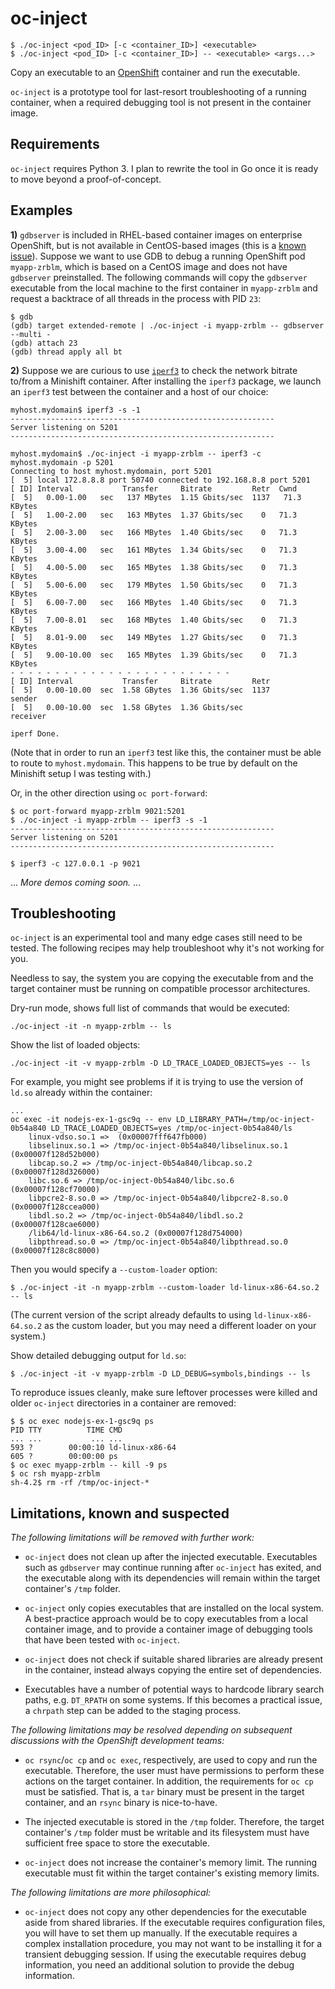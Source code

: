 # oc-inject

    $ ./oc-inject <pod_ID> [-c <container_ID>] <executable>
    $ ./oc-inject <pod_ID> [-c <container_ID>] -- <executable> <args...>

Copy an executable to an [OpenShift](https://www.openshift.com/) container and run the executable.

`oc-inject` is a prototype tool for last-resort troubleshooting of a
running container, when a required debugging tool is not present in
the container image.

## Requirements

`oc-inject` requires Python 3. I plan to rewrite the tool in Go once
it is ready to move beyond a proof-of-concept.

## Examples

**1)** `gdbserver` is included in RHEL-based container images on enterprise
OpenShift, but is not available in CentOS-based images (this is a
[known
issue](https://github.com/CentOS/sig-cloud-instance-build/issues/140)).
Suppose we want to use GDB to debug a running OpenShift pod
`myapp-zrblm`, which is based on a CentOS image and does not have
`gdbserver` preinstalled. The following commands will copy the
`gdbserver` executable from the local machine to the first container
in `myapp-zrblm` and request a backtrace of all threads in the process
with PID `23`:

    $ gdb
    (gdb) target extended-remote | ./oc-inject -i myapp-zrblm -- gdbserver --multi -
    (gdb) attach 23
    (gdb) thread apply all bt

**2)** Suppose we are curious to use [`iperf3`](https://iperf.fr/) to check the network bitrate to/from a Minishift container. After installing the `iperf3` package, we launch an `iperf3` test between the container and a host of our choice:

    myhost.mydomain$ iperf3 -s -1
    -----------------------------------------------------------
    Server listening on 5201
    -----------------------------------------------------------
    
    myhost.mydomain$ ./oc-inject -i myapp-zrblm -- iperf3 -c myhost.mydomain -p 5201
    Connecting to host myhost.mydomain, port 5201
    [  5] local 172.8.8.8 port 50740 connected to 192.168.8.8 port 5201
    [ ID] Interval           Transfer     Bitrate         Retr  Cwnd
    [  5]   0.00-1.00   sec   137 MBytes  1.15 Gbits/sec  1137   71.3 KBytes       
    [  5]   1.00-2.00   sec   163 MBytes  1.37 Gbits/sec    0   71.3 KBytes       
    [  5]   2.00-3.00   sec   166 MBytes  1.40 Gbits/sec    0   71.3 KBytes       
    [  5]   3.00-4.00   sec   161 MBytes  1.34 Gbits/sec    0   71.3 KBytes       
    [  5]   4.00-5.00   sec   165 MBytes  1.38 Gbits/sec    0   71.3 KBytes       
    [  5]   5.00-6.00   sec   179 MBytes  1.50 Gbits/sec    0   71.3 KBytes       
    [  5]   6.00-7.00   sec   166 MBytes  1.40 Gbits/sec    0   71.3 KBytes       
    [  5]   7.00-8.01   sec   168 MBytes  1.40 Gbits/sec    0   71.3 KBytes       
    [  5]   8.01-9.00   sec   149 MBytes  1.27 Gbits/sec    0   71.3 KBytes       
    [  5]   9.00-10.00  sec   165 MBytes  1.39 Gbits/sec    0   71.3 KBytes       
    - - - - - - - - - - - - - - - - - - - - - - - - -
    [ ID] Interval           Transfer     Bitrate         Retr
    [  5]   0.00-10.00  sec  1.58 GBytes  1.36 Gbits/sec  1137             sender
    [  5]   0.00-10.00  sec  1.58 GBytes  1.36 Gbits/sec                  receiver
    
    iperf Done.

(Note that in order to run an `iperf3` test like this, the container must be able to route to `myhost.mydomain`. This happens to be true by default on the Minishift setup I was testing with.)

Or, in the other direction using `oc port-forward`:

    $ oc port-forward myapp-zrblm 9021:5201
    $ ./oc-inject -i myapp-zrblm -- iperf3 -s -1
    -----------------------------------------------------------
    Server listening on 5201
    -----------------------------------------------------------
    
    $ iperf3 -c 127.0.0.1 -p 9021

... *More demos coming soon.* ...

## Troubleshooting

`oc-inject` is an experimental tool and many edge cases still need to
be tested. The following recipes may help troubleshoot why it's not
working for you.

Needless to say, the system you are copying the executable from and the target container must be running on compatible processor architectures.

Dry-run mode, shows full list of commands that would be executed:

    ./oc-inject -it -n myapp-zrblm -- ls

Show the list of loaded objects:

    ./oc-inject -it -v myapp-zrblm -D LD_TRACE_LOADED_OBJECTS=yes -- ls

For example, you might see problems if it is trying to use the
version of `ld.so` already within the container:

    ...
    oc exec -it nodejs-ex-1-gsc9q -- env LD_LIBRARY_PATH=/tmp/oc-inject-0b54a840 LD_TRACE_LOADED_OBJECTS=yes /tmp/oc-inject-0b54a840/ls
        linux-vdso.so.1 =>  (0x00007fff647fb000)
	    libselinux.so.1 => /tmp/oc-inject-0b54a840/libselinux.so.1 (0x00007f128d52b000)
	    libcap.so.2 => /tmp/oc-inject-0b54a840/libcap.so.2 (0x00007f128d326000)
	    libc.so.6 => /tmp/oc-inject-0b54a840/libc.so.6 (0x00007f128cf70000)
	    libpcre2-8.so.0 => /tmp/oc-inject-0b54a840/libpcre2-8.so.0 (0x00007f128ccea000)
	    libdl.so.2 => /tmp/oc-inject-0b54a840/libdl.so.2 (0x00007f128cae6000)
	    /lib64/ld-linux-x86-64.so.2 (0x00007f128d754000)
	    libpthread.so.0 => /tmp/oc-inject-0b54a840/libpthread.so.0 (0x00007f128c8c8000)

Then you would specify a `--custom-loader` option:

    $ ./oc-inject -it -n myapp-zrblm --custom-loader ld-linux-x86-64.so.2 -- ls

(The current version of the script already defaults to using
`ld-linux-x86-64.so.2` as the custom loader, but you may need a
different loader on your system.)

Show detailed debugging output for `ld.so`:

    $ ./oc-inject -it -v myapp-zrblm -D LD_DEBUG=symbols,bindings -- ls

To reproduce issues cleanly, make sure leftover processes were killed
and older `oc-inject` directories in a container are removed:

    $ $ oc exec nodejs-ex-1-gsc9q ps
    PID TTY          TIME CMD
    ... ...           ... ...
    593 ?        00:00:10 ld-linux-x86-64
    605 ?        00:00:00 ps
    $ oc exec myapp-zrblm -- kill -9 ps
    $ oc rsh myapp-zrblm
    sh-4.2$ rm -rf /tmp/oc-inject-*

## Limitations, known and suspected

*The following limitations will be removed with further work:*

- `oc-inject` does not clean up after the injected
  executable. Executables such as `gdbserver` may continue running
  after `oc-inject` has exited, and the executable along with its
  dependencies will remain within the target container's `/tmp`
  folder.

- `oc-inject` only copies executables that are installed on the local
  system. A best-practice approach would be to copy executables from a
  local container image, and to provide a container image of debugging
  tools that have been tested with `oc-inject`.

- `oc-inject` does not check if suitable shared libraries are already
  present in the container, instead always copying the entire set of
  dependencies.

- Executables have a number of potential ways to hardcode library
  search paths, e.g. `DT_RPATH` on some systems. If this becomes a
  practical issue, a `chrpath` step can be added to the staging process.

*The following limitations may be resolved depending on subsequent
discussions with the OpenShift development teams:*

- `oc rsync`/`oc cp` and `oc exec`, respectively, are used to copy and
  run the executable. Therefore, the user must have permissions to
  perform these actions on the target container. In addition, the
  requirements for `oc cp` must be satisfied. That is, a `tar` binary
  must be present in the target container, and an `rsync` binary is
  nice-to-have.

- The injected executable is stored in the `/tmp` folder. Therefore,
  the target container's `/tmp` folder must be writable and its
  filesystem must have sufficient free space to store the executable.

- `oc-inject` does not increase the container's memory limit. The
  running executable must fit within the target container's existing
  memory limits.

*The following limitations are more philosophical:*

- `oc-inject` does not copy any other dependencies for the executable
  aside from shared libraries. If the executable requires
  configuration files, you will have to set them up manually. If the
  executable requires a complex installation procedure, you may not
  want to be installing it for a transient debugging session. If using
  the executable requires debug information, you need an additional
  solution to provide the debug information.
